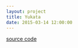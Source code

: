 ```yaml
---
layout: project
title: Yukata
date: 2015-03-14 12:00:00
---
```


[source code](https://github.com/warmwaffles/yukata)
